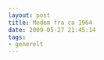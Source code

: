 ```yaml
---
layout: post
title: Modem fra ca 1964
date: 2009-05-27 21:45:14
tags: 
- generelt
---
```

<div align="center"><object width="425" height="344"><param name="movie" value="http://www.youtube.com/v/X9dpXHnJXaE&color1=0xb1b1b1&color2=0xcfcfcf&hl=en&feature=player_embedded&fs=1"></param><param name="allowFullScreen" value="true"></param><embed src="http://www.youtube.com/v/X9dpXHnJXaE&color1=0xb1b1b1&color2=0xcfcfcf&hl=en&feature=player_embedded&fs=1" type="application/x-shockwave-flash" allowfullscreen="true" width="425" height="344"></embed></object></div>
